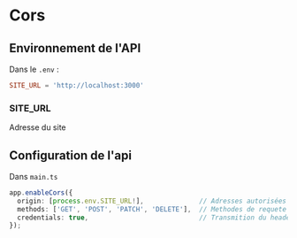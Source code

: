 # Cors


## Environnement de l'API

Dans le ```.env``` :

```conf
SITE_URL = 'http://localhost:3000'
```

### SITE_URL

Adresse du site


## Configuration de l'api

Dans ```main.ts```

```ts
app.enableCors({
  origin: [process.env.SITE_URL!],              // Adresses autorisées à interroger l'API
  methods: ['GET', 'POST', 'PATCH', 'DELETE'],  // Methodes de requete autorisées
  credentials: true,                            // Transmition du header de la requete
});
```